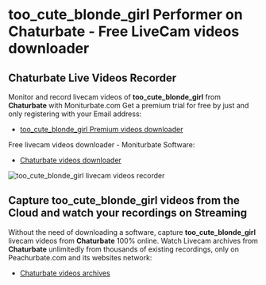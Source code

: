 # too_cute_blonde_girl Performer on Chaturbate - Free LiveCam videos downloader

## Chaturbate Live Videos Recorder

Monitor and record livecam videos of **too_cute_blonde_girl** from **Chaturbate** with Moniturbate.com
Get a premium trial for free by just and only registering with your Email address:
* [too_cute_blonde_girl Premium videos downloader](https://moniturbate.com/request-demo-licence-key.html)

Free livecam videos downloader - Moniturbate Software:
* [Chaturbate videos downloader](https://moniturbate.com/moniturbate-download-software.html)

![too_cute_blonde_girl livecam videos recorder](https://peachurnet.com/templates/moniturbate-software.png)


## Capture too_cute_blonde_girl videos from the Cloud and watch your recordings on Streaming

Without the need of downloading a software, capture **too_cute_blonde_girl** livecam videos from **Chaturbate** 100% online.
Watch Livecam archives from **Chaturbate** unlimitedly from thousands of existing recordings, only on Peachurbate.com and its websites network:
* [Chaturbate videos archives](https://peachurnet.com/)